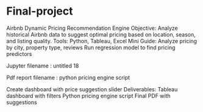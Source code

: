 # Final-project

Airbnb Dynamic Pricing Recommendation Engine
Objective: Analyze historical Airbnb data to suggest optimal pricing based on location, season, and
listing quality.
Tools: Python, Tableau, Excel
Mini Guide:
Analyze pricing by city, property type, reviews
Run regression model to find pricing predictors

Jupyter filename :  untitled 18

Pdf report filename : python pricing engine script

Create dashboard with price suggestion slider
Deliverables:
Tableau dashboard with filters
Python pricing engine script
Final PDF with suggestions

